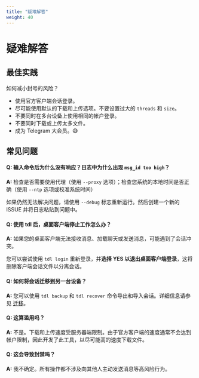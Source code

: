 ```yaml
---
title: "疑难解答"
weight: 40
---
```


# 疑难解答

## 最佳实践

如何减小封号的风险？

- 使用官方客户端会话登录。
- 尽可能使用默认的下载和上传选项。不要设置过大的 `threads` 和 `size`。
- 不要同时在多台设备上使用相同的帐户登录。
- 不要同时下载或上传太多文件。
- 成为 Telegram 大会员。😅

## 常见问题

#### Q: 输入命令后为什么没有响应？日志中为什么出现 `msg_id too high`？

**A:** 检查是否需要使用代理（使用 `--proxy` 选项）；检查您系统的本地时间是否正确（使用 `--ntp` 选项或校准系统时间）

如果仍然无法解决问题，请使用 `--debug` 标志重新运行。然后创建一个新的 ISSUE 并将日志粘贴到问题中。

#### Q: 使用 tdl 后，桌面客户端停止工作怎么办？

**A:** 如果您的桌面客户端无法接收消息、加载聊天或发送消息，可能遇到了会话冲突。

您可以尝试使用 `tdl login` 重新登录，并**选择 YES 以退出桌面客户端登录**，这将删除客户端会话文件以分离会话。

#### Q: 如何将会话迁移到另一台设备？

**A:** 您可以使用 `tdl backup` 和 `tdl recover` 命令导出和导入会话。详细信息请参见 [迁移](/zh/guide/migration)。

#### Q: 这算滥用吗？

**A:** 不是。下载和上传速度受服务器端限制。由于官方客户端的速度通常不会达到帐户限制，因此开发了此工具，以尽可能高的速度下载文件。

#### Q: 这会导致封禁吗？

**A:** 我不确定。所有操作都不涉及向其他人主动发送消息等高风险行为。
